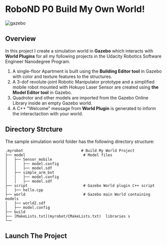 # RoboND P0 Build My Own World!

![gazebo](https://user-images.githubusercontent.com/48291391/60264550-78831280-98b1-11e9-9720-bf643ff97992.png)

## Overview

In this project I create a simulation world in **Gazebo** which interacts with **World Plugins** for all my following projects in the Udacity Robotics Software Engineer Nanodegree Program.

  1. A single-floor Apartment is built using the **Building Editor tool** in Gazebo with color and texture features to the structures. 
  2. A 3-dof revolute-joint Robotic Manipulator prototype and a simplified mobile robot mounted with Hokuyo Laser Sensor are created        using **the Model Editor tool** in Gazebo. 
  3. Quadrotor and other models are imported from the Gazebo Online Library inside an empty Gazebo world.
  4. A  C++ "Welcome" message from **World Plugin** is generated to inform the interactaction with your world.

## Directory Strcture
The sample simulation world folder has the following directory structure:

    .myrobot                          # Build My World Project 
    ├── model                          # Model files 
    │   ├── Sensor_mobile
    │   │   ├── model.config
    │   │   ├── model.sdf
    │   ├── simple_arm_bot
    │   │   ├── model.config
    │   │   ├── model.sdf
    ├── script                         # Gazebo World plugin C++ script      
    │   ├── hello.cpp
    ├── world                          # Gazebo main World containing models 
    │   ├── world2.sdf
    │   ├── model.config
    ├── build
    ├── [MakeLists.txt](myrobot/CMakeLists.txt)  libraries s     
    └──            

## Launch The Project

